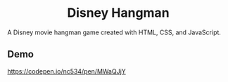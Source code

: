 <h1 align="center">Disney Hangman</h1>

A Disney movie hangman game created with HTML, CSS, and JavaScript.

## Demo

https://codepen.io/nc534/pen/MWaQJjY
